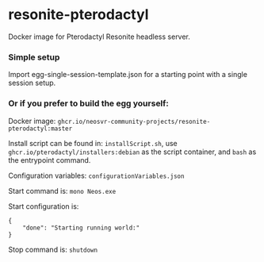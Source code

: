 # resonite-pterodactyl

Docker image for Pterodactyl Resonite headless server.

### Simple setup

Import egg-single-session-template.json for a starting point with a single session setup. 

### Or if you prefer to build the egg yourself:

Docker image: `ghcr.io/neosvr-community-projects/resonite-pterodactyl:master`

Install script can be found in: `installScript.sh`, use `ghcr.io/pterodactyl/installers:debian` as the script container, and `bash` as the entrypoint command.

Configuration variables: `configurationVariables.json`

Start command is: `mono Neos.exe`

Start configuration is: 
```
{
    "done": "Starting running world:"
}
```

Stop command is: `shutdown`
